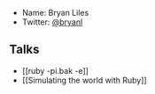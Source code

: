 * Name: Bryan Liles
* Twitter: [@bryanl](http://twitter.com/bryanl)

## Talks

* [[ruby -pi.bak -e]]
* [[Simulating the world with Ruby]]
